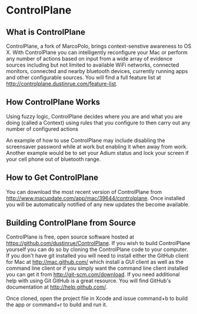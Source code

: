 ControlPlane
============

What is ControlPlane
--------------------

ControlPlane, a fork of MarcoPolo, brings context-senstive awareness to OS X.  With ControlPlane you can intelligently reconfigure your Mac or perform any number of actions based on input from a wide array of evidence sources including but not limited to available WiFi networks, connected monitors, connected and nearby bluetooth devices, currently running apps and other configurable sources.  You will find a full feature list at <http://controlplane.dustinrue.com/feature-list>.

How ControlPlane Works
----------------------

Using fuzzy logic, ControlPlane decides where you are and what you are doing (called a Context) using rules that you configure to then carry out any number of configured actions

An example of how to use ControlPlane may include disabling the screensaver password while at work but enabling it when away from work.  Another example would be to set your Adium status and lock your screen if your cell phone out of bluetooth range.

How to Get ControlPlane
-----------------------

You can download the most recent version of ControlPlane from <http://www.macupdate.com/app/mac/39644/controlplane>.  Once installed you will be automatically notified of any new updates the become available.

Building ControlPlane from Source
---------------------------------

ControlPlane is free, open source software hosted at <https://github.com/dustinrue/ControlPlane>.  If you wish to build ControlPlane yourself you can do so by cloning the ControlPlane code to your computer.  If you don't have git installed you will need to install either the GitHub client for Mac at <http://mac.github.com/> which install a GUI client as well as the command line client or if you simply want the command line client installed you can get it from <http://git-scm.com/download>.  If you need additional help with using Git GitHub is a great resource.  You will find GitHub's documentation at <http://help.github.com/>.


Once cloned, open the project file in Xcode and issue command+b to build the app or command+r to build and run it.

